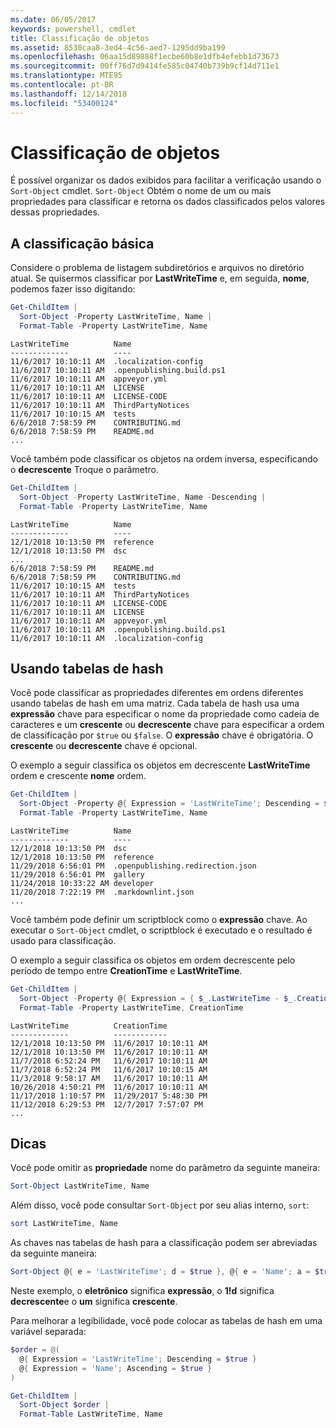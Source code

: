 ```yaml
---
ms.date: 06/05/2017
keywords: powershell, cmdlet
title: Classificação de objetos
ms.assetid: 8530caa8-3ed4-4c56-aed7-1295dd9ba199
ms.openlocfilehash: 06aa15d89888f1ecbe60b8e1dfb4efebb1d73673
ms.sourcegitcommit: 00ff76d7d9414fe585c04740b739b9cf14d711e1
ms.translationtype: MTE95
ms.contentlocale: pt-BR
ms.lasthandoff: 12/14/2018
ms.locfileid: "53400124"
---
```

# <a name="sorting-objects"></a>Classificação de objetos

É possível organizar os dados exibidos para facilitar a verificação usando o `Sort-Object` cmdlet. `Sort-Object` Obtém o nome de um ou mais propriedades para classificar e retorna os dados classificados pelos valores dessas propriedades.

## <a name="basic-sorting"></a>A classificação básica

Considere o problema de listagem subdiretórios e arquivos no diretório atual.
Se quisermos classificar por **LastWriteTime** e, em seguida, **nome**, podemos fazer isso digitando:

```powershell
Get-ChildItem |
  Sort-Object -Property LastWriteTime, Name |
  Format-Table -Property LastWriteTime, Name
```

```output
LastWriteTime          Name
-------------          ----
11/6/2017 10:10:11 AM  .localization-config
11/6/2017 10:10:11 AM  .openpublishing.build.ps1
11/6/2017 10:10:11 AM  appveyor.yml
11/6/2017 10:10:11 AM  LICENSE
11/6/2017 10:10:11 AM  LICENSE-CODE
11/6/2017 10:10:11 AM  ThirdPartyNotices
11/6/2017 10:10:15 AM  tests
6/6/2018 7:58:59 PM    CONTRIBUTING.md
6/6/2018 7:58:59 PM    README.md
...
```

Você também pode classificar os objetos na ordem inversa, especificando o **decrescente** Troque o parâmetro.

```powershell
Get-ChildItem |
  Sort-Object -Property LastWriteTime, Name -Descending |
  Format-Table -Property LastWriteTime, Name
```

```output
LastWriteTime          Name
-------------          ----
12/1/2018 10:13:50 PM  reference
12/1/2018 10:13:50 PM  dsc
...
6/6/2018 7:58:59 PM    README.md
6/6/2018 7:58:59 PM    CONTRIBUTING.md
11/6/2017 10:10:15 AM  tests
11/6/2017 10:10:11 AM  ThirdPartyNotices
11/6/2017 10:10:11 AM  LICENSE-CODE
11/6/2017 10:10:11 AM  LICENSE
11/6/2017 10:10:11 AM  appveyor.yml
11/6/2017 10:10:11 AM  .openpublishing.build.ps1
11/6/2017 10:10:11 AM  .localization-config
```

## <a name="using-hash-tables"></a>Usando tabelas de hash

Você pode classificar as propriedades diferentes em ordens diferentes usando tabelas de hash em uma matriz.
Cada tabela de hash usa uma **expressão** chave para especificar o nome da propriedade como cadeia de caracteres e um **crescente** ou **decrescente** chave para especificar a ordem de classificação por `$true` ou `$false`.
O **expressão** chave é obrigatória.
O **crescente** ou **decrescente** chave é opcional.

O exemplo a seguir classifica os objetos em decrescente **LastWriteTime** ordem e crescente **nome** ordem.

```powershell
Get-ChildItem |
  Sort-Object -Property @{ Expression = 'LastWriteTime'; Descending = $true }, @{ Expression = 'Name'; Ascending = $true } |
  Format-Table -Property LastWriteTime, Name
```

```output
LastWriteTime          Name
-------------          ----
12/1/2018 10:13:50 PM  dsc
12/1/2018 10:13:50 PM  reference
11/29/2018 6:56:01 PM  .openpublishing.redirection.json
11/29/2018 6:56:01 PM  gallery
11/24/2018 10:33:22 AM developer
11/20/2018 7:22:19 PM  .markdownlint.json
...
```

Você também pode definir um scriptblock como o **expressão** chave.
Ao executar o `Sort-Object` cmdlet, o scriptblock é executado e o resultado é usado para classificação.

O exemplo a seguir classifica os objetos em ordem decrescente pelo período de tempo entre **CreationTime** e **LastWriteTime**.

```powershell
Get-ChildItem |
  Sort-Object -Property @{ Expression = { $_.LastWriteTime - $_.CreationTime }; Descending = $true } |
  Format-Table -Property LastWriteTime, CreationTime
```

```output
LastWriteTime          CreationTime
-------------          ------------
12/1/2018 10:13:50 PM  11/6/2017 10:10:11 AM
12/1/2018 10:13:50 PM  11/6/2017 10:10:11 AM
11/7/2018 6:52:24 PM   11/6/2017 10:10:11 AM
11/7/2018 6:52:24 PM   11/6/2017 10:10:15 AM
11/3/2018 9:58:17 AM   11/6/2017 10:10:11 AM
10/26/2018 4:50:21 PM  11/6/2017 10:10:11 AM
11/17/2018 1:10:57 PM  11/29/2017 5:48:30 PM
11/12/2018 6:29:53 PM  12/7/2017 7:57:07 PM
...
```

## <a name="tips"></a>Dicas

Você pode omitir as **propriedade** nome do parâmetro da seguinte maneira:

```powershell
Sort-Object LastWriteTime, Name
```

Além disso, você pode consultar `Sort-Object` por seu alias interno, `sort`:

```powershell
sort LastWriteTime, Name
```

As chaves nas tabelas de hash para a classificação podem ser abreviadas da seguinte maneira:

```powershell
Sort-Object @{ e = 'LastWriteTime'; d = $true }, @{ e = 'Name'; a = $true }
```

Neste exemplo, o **eletrônico** significa **expressão**, o **1!d** significa **decrescente**e o **um** significa **crescente**.

Para melhorar a legibilidade, você pode colocar as tabelas de hash em uma variável separada:

```powershell
$order = @(
  @{ Expression = 'LastWriteTime'; Descending = $true }
  @{ Expression = 'Name'; Ascending = $true }
)

Get-ChildItem |
  Sort-Object $order |
  Format-Table LastWriteTime, Name
```